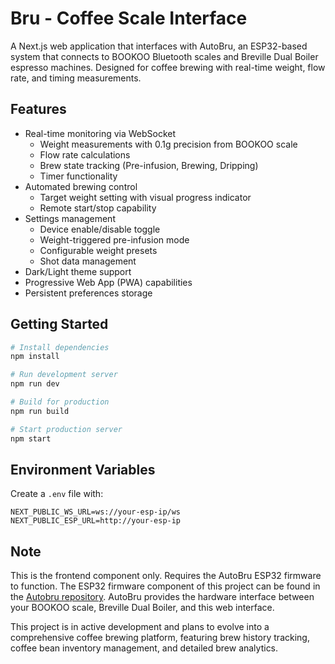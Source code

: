 # Bru - Coffee Scale Interface

A Next.js web application that interfaces with AutoBru, an ESP32-based system that connects to BOOKOO Bluetooth scales and Breville Dual Boiler espresso machines. Designed for coffee brewing with real-time weight, flow rate, and timing measurements.

## Features

- Real-time monitoring via WebSocket
  - Weight measurements with 0.1g precision from BOOKOO scale
  - Flow rate calculations
  - Brew state tracking (Pre-infusion, Brewing, Dripping)
  - Timer functionality
- Automated brewing control
  - Target weight setting with visual progress indicator
  - Remote start/stop capability
- Settings management
  - Device enable/disable toggle
  - Weight-triggered pre-infusion mode
  - Configurable weight presets
  - Shot data management
- Dark/Light theme support
- Progressive Web App (PWA) capabilities
- Persistent preferences storage

## Getting Started

```bash
# Install dependencies
npm install

# Run development server
npm run dev

# Build for production
npm run build

# Start production server
npm start
```

## Environment Variables

Create a `.env` file with:
```
NEXT_PUBLIC_WS_URL=ws://your-esp-ip/ws
NEXT_PUBLIC_ESP_URL=http://your-esp-ip
```

## Note

This is the frontend component only. Requires the AutoBru ESP32 firmware to function. The ESP32 firmware component of this project can be found in the [Autobru repository](https://github.com/xvca/autobru). AutoBru provides the hardware interface between your BOOKOO scale, Breville Dual Boiler, and this web interface.

This project is in active development and plans to evolve into a comprehensive coffee brewing platform, featuring brew history tracking, coffee bean inventory management, and detailed brew analytics.
